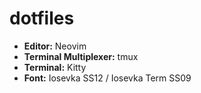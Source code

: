 # dotfiles

- **Editor:** Neovim
- **Terminal Multiplexer:** tmux
- **Terminal:** Kitty
- **Font:** Iosevka SS12 / Iosevka Term SS09
